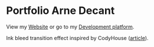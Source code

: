 Portfolio Arne Decant
=========

View my [Website](https://www.arnedecant.be/) or go to my [Development platform](https://dev.arnedecant.be/).

Ink bleed transition effect inspired by CodyHouse ([article](https://codyhouse.co/gem/ink-transition-effect/)).